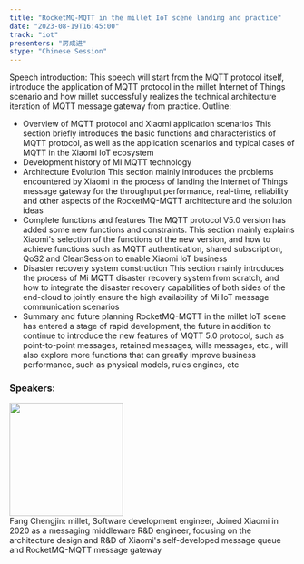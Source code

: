 ```yaml
---
title: "RocketMQ-MQTT in the millet IoT scene landing and practice"
date: "2023-08-19T16:45:00" 
track: "iot"
presenters: "房成进"
stype: "Chinese Session"
---
```

Speech introduction: This speech will start from the MQTT protocol itself, introduce the application of MQTT protocol in the millet Internet of Things scenario and how millet successfully realizes the technical architecture iteration of MQTT message gateway from practice.
Outline:
- Overview of MQTT protocol and Xiaomi application scenarios
This section briefly introduces the basic functions and characteristics of MQTT protocol, as well as the application scenarios and typical cases of MQTT in the Xiaomi IoT ecosystem
- Development history of MI MQTT technology
- Architecture Evolution
This section mainly introduces the problems encountered by Xiaomi in the process of landing the Internet of Things message gateway for the throughput performance, real-time, reliability and other aspects of the RocketMQ-MQTT architecture and the solution ideas
- Complete functions and features
The MQTT protocol V5.0 version has added some new functions and constraints. This section mainly explains Xiaomi's selection of the functions of the new version, and how to achieve functions such as MQTT authentication, shared subscription, QoS2 and CleanSession to enable Xiaomi IoT business
- Disaster recovery system construction
This section mainly introduces the process of Mi MQTT disaster recovery system from scratch, and how to integrate the disaster recovery capabilities of both sides of the end-cloud to jointly ensure the high availability of Mi IoT message communication scenarios
- Summary and future planning
RocketMQ-MQTT in the millet IoT scene has entered a stage of rapid development, the future in addition to continue to introduce the new features of MQTT 5.0 protocol, such as point-to-point messages, retained messages, wills messages, etc., will also explore more functions that can greatly improve business performance, such as physical models, rules engines, etc
 ### Speakers: 
 <img src="https://img.bagevent.com/resource/20230601/1436339060.jpg" width="200" /><br>Fang Chengjin: millet, Software development engineer, Joined Xiaomi in 2020 as a messaging middleware R&D engineer, focusing on the architecture design and R&D of Xiaomi's self-developed message queue and RocketMQ-MQTT message gateway
 <br><br>